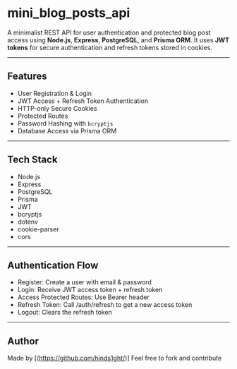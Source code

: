 # mini_blog_posts_api

A minimalist REST API for user authentication and protected blog post access using **Node.js**, **Express**, **PostgreSQL**, and **Prisma ORM**. It uses **JWT tokens** for secure authentication and refresh tokens stored in cookies.

---

## Features

- User Registration & Login
- JWT Access + Refresh Token Authentication
- HTTP-only Secure Cookies
- Protected Routes
- Password Hashing with `bcryptjs`
- Database Access via Prisma ORM

---

## Tech Stack

- Node.js
- Express
- PostgreSQL
- Prisma
- JWT
- bcryptjs
- dotenv
- cookie-parser
- cors

---

## Authentication Flow

- Register: Create a user with email & password
- Login: Receive JWT access token + refresh token
- Access Protected Routes: Use Bearer <accessToken> header
- Refresh Token: Call /auth/refresh to get a new access token
- Logout: Clears the refresh token

---

## Author

Made by [(https://github.com/hinds1ght/)]
Feel free to fork and contribute
